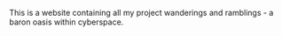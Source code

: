 This is a website containing all my project wanderings and ramblings - a baron oasis within cyberspace.